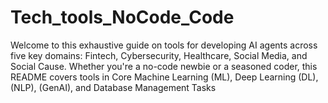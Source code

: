 # Tech_tools_NoCode_Code
Welcome to this exhaustive guide on tools for developing AI agents across five key domains: Fintech, Cybersecurity, Healthcare, Social Media, and Social Cause. Whether you're a no-code newbie or a seasoned coder, this README covers tools in Core Machine Learning (ML), Deep Learning (DL), (NLP), (GenAI), and Database Management Tasks
